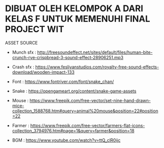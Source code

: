 DIBUAT OLEH KELOMPOK A DARI KELAS F 
UNTUK MEMENUHI FINAL PROJECT WIT
======================================================================

ASSET SOURCE

- Munch sfx     : http://freesoundeffect.net/sites/default/files/human-bite-crunch-rye-crispbread-3-sound-effect-28906251.mp3

- Crash sfx     : https://www.fesliyanstudios.com/royalty-free-sound-effects-download/wooden-impact-133

- Font          : https://www.fontriver.com/font/snake_chan/

- Snake         : https://opengameart.org/content/snake-game-assets

- Mouse         : https://www.freepik.com/free-vector/set-nine-hand-drawn-mice-collection_1588768.htm#query=animal%20mouse&position=22#position=22

- Farmer        : https://www.freepik.com/free-vector/farmers-flat-icons-collection_3794976.htm#page=1&query=farmer&position=18

- BGM           : https://www.youtube.com/watch?v=ttQ_clR0ijc

